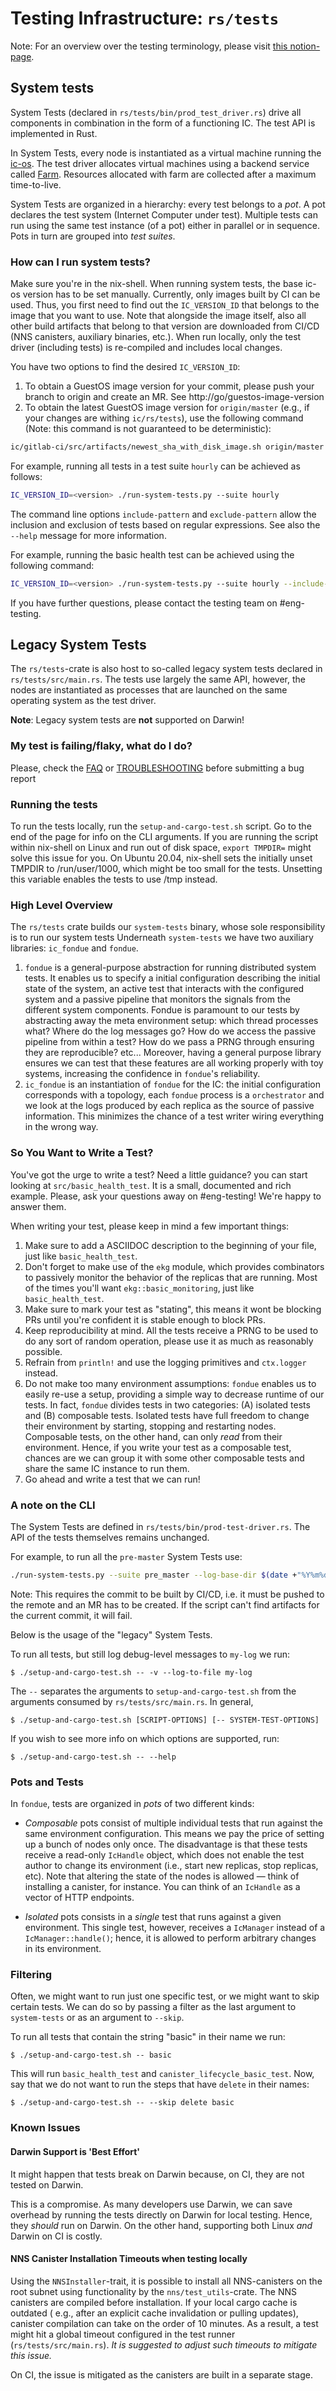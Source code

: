 # Testing Infrastructure: `rs/tests`

Note: For an overview over the testing terminology, please visit [this
notion-page](https://www.notion.so/Testing-Terminology-8cc0735dfcd945959f8d47caedf058b5).

## System tests

System Tests (declared in `rs/tests/bin/prod_test_driver.rs`) drive all
components in combination in the form of a functioning IC. The test API is
implemented in Rust.

In System Tests, every node is instantiated as a virtual machine running the
[ic-os](https://sourcegraph.com/github.com/dfinity/ic/-/tree/ic-os/guestos). The
test driver allocates virtual machines using a backend service called
[Farm](https://github.com/dfinity-lab/infra/tree/master/farm/). Resources
allocated with farm are collected after a maximum time-to-live.

System Tests are organized in a hierarchy: every test belongs to a _pot_. A pot
declares the test system (Internet Computer under test). Multiple tests can run
using the same test instance (of a pot) either in parallel or in sequence. Pots
in turn are grouped into _test suites_.

### How can I run system tests?

Make sure you're in the nix-shell.
When running system tests, the base ic-os version has to be set manually.
Currently, only images built by CI can be used. Thus, you first need to find out
the `IC_VERSION_ID` that belongs to the image that you want to use. Note that
alongside the image itself, also all other build artifacts that belong to that
version are downloaded from CI/CD (NNS canisters, auxiliary binaries, etc.).
When run locally, only the test driver (including tests) is re-compiled and
includes local changes.

You have two options to find the desired `IC_VERSION_ID`:

1. To obtain a GuestOS image version for your commit, please push your branch
to origin and create an MR. See http://go/guestos-image-version
1. To obtain the latest GuestOS image version for `origin/master` (e.g., if your
changes are withing `ic/rs/tests`), use the following command (Note: this
command is not guaranteed to be deterministic):

```bash
ic/gitlab-ci/src/artifacts/newest_sha_with_disk_image.sh origin/master
```

For example, running all tests in a test suite `hourly` can be achieved as
follows:

```bash
IC_VERSION_ID=<version> ./run-system-tests.py --suite hourly
```

The command line options `include-pattern` and `exclude-pattern` allow the
inclusion and exclusion of tests based on regular expressions. See also the
`--help` message for more information.

For example, running the basic health test can be achieved using the following
command:

```bash
IC_VERSION_ID=<version> ./run-system-tests.py --suite hourly --include-pattern basic_health_test
```

If you have further questions, please contact the testing team on #eng-testing.

## Legacy System Tests

The `rs/tests`-crate is also host to so-called legacy system tests declared in
`rs/tests/src/main.rs`. The tests use largely the same API, however, the nodes
are instantiated as processes that are launched on the same operating system as
the test driver.

**Note**: Legacy system tests are **not** supported on Darwin!
### My test is failing/flaky, what do I do?

Please, check the [FAQ](doc/FAQ.md) or [TROUBLESHOOTING](doc/TROUBLESHOOTING.md) before submitting
a bug report

### Running the tests
To run the tests locally, run the `setup-and-cargo-test.sh` script. Go to the end of the page for info on the CLI arguments.
If you are running the script within nix-shell on Linux and run out of disk space, `export TMPDIR=` might solve this issue for you.
On Ubuntu 20.04, nix-shell sets the initially unset TMPDIR to /run/user/1000, which might be too small for the tests. Unsetting this variable enables the tests to use /tmp instead.

### High Level Overview

The `rs/tests` crate builds our `system-tests` binary, whose sole responsibility is to run our system tests 
Underneath `system-tests` we have two auxiliary libraries: `ic_fondue` and `fondue`.

1. `fondue` is a general-purpose abstraction for running distributed system
	 tests. It enables us to specify a initial configuration describing the
	 initial state of the system, an active test that interacts with the
	 configured system and a passive pipeline that monitors the signals from the
	 different system components. Fondue is paramount to our tests by abstracting
	 away the meta environment setup: which thread processes what? Where do the
	 log messages go? How do we access the passive pipeline from within a test?
	 How do we pass a PRNG through ensuring they are reproducible? etc...
	 Moreover, having a general purpose library ensures we can test that these
	 features are all working properly with toy systems, increasing the
	 confidence in `fondue`'s reliability.
1. `ic_fondue` is an instantiation of `fondue` for the IC: the initial
	 configuration corresponds with a topology, each `fondue` process is a
	 `orchestrator` and we look at the logs produced by each replica as the source
	 of passive information. This minimizes the chance of a test writer wiring
	 everything in the wrong way.

### So You Want to Write a Test?

You've got the urge to write a test? Need a little guidance? you can start
looking at `src/basic_health_test`. It is a small, documented and rich example.
Please, ask your questions away on #eng-testing! We're happy to answer them.

When writing your test, please keep in mind a few important things:

1. Make sure to add a ASCIIDOC description to the beginning of your file, just
	 like `basic_health_test`.
1. Don't forget to make use of the `ekg` module, which provides combinators to
	 passively monitor the behavior of the replicas that are running. Most of the
	 times you'll want `ekg::basic_monitoring`, just like `basic_health_test`.
1. Make sure to mark your test as "stating", this means it wont be blocking PRs
	 until you're confident it is stable enough to block PRs.
1. Keep reproducibility at mind. All the tests receive a PRNG to be used to do
	 any sort of random operation, please use it as much as reasonably possible.
1. Refrain from `println!` and use the logging primitives and `ctx.logger`
	 instead.
1. Do not make too many environment assumptions: `fondue` enables us to easily
	 re-use a setup, providing a simple way to decrease runtime of our tests. In
	 fact, `fondue` divides tests in two categories: (A) isolated tests and (B)
	 composable tests. Isolated tests have full freedom to change their
	 environment by starting, stopping and restarting nodes.  Composable tests,
	 on the other hand, can only _read_ from their environment. Hence, if you
	 write your test as a composable test, chances are we can group it with some
	 other composable tests and share the same IC instance to run them.
1. Go ahead and write a test that we can run!


### A note on the CLI

The System Tests are defined in `rs/tests/bin/prod-test-driver.rs`. The API of the tests themselves remains unchanged.

For example, to run all the `pre-master` System Tests use:

```bash
./run-system-tests.py --suite pre_master --log-base-dir $(date +"%Y%m%d") 2>&1 | tee farm.log
```

Note: This requires the commit to be built by CI/CD, i.e. it must be pushed to the remote and an MR has to be created. If the script can't find artifacts for the current commit, it will fail.

Below is the usage of the "legacy" System Tests.

To run all tests, but still log debug-level messages to `my-log` we run:

```
$ ./setup-and-cargo-test.sh -- -v --log-to-file my-log
```

The `--` separates the arguments to `setup-and-cargo-test.sh` from the arguments
consumed by `rs/tests/src/main.rs`. In general,

```
$ ./setup-and-cargo-test.sh [SCRIPT-OPTIONS] [-- SYSTEM-TEST-OPTIONS]
```

If you wish to see more info on which options are supported, run:

```
$ ./setup-and-cargo-test.sh -- --help
```

### Pots and Tests

In `fondue`, tests are organized in _pots_ of two different kinds:

- *Composable* pots consist of multiple individual tests that run against the
	same environment configuration. This means we pay the price of setting up a
	bunch of nodes only once. The disadvantage is that these tests receive a
	read-only `IcHandle` object, which does not enable the test author to change
	its environment (i.e., start new replicas, stop replicas, etc). Note that
	altering the state of the nodes is allowed — think of installing a canister,
	for instance.  You can think of an `IcHandle` as a vector of HTTP endpoints.

- *Isolated* pots consists in a _single_ test that runs against a given
	environment. This single test, however, receives a `IcManager` instead of a
	`IcManager::handle()`; hence, it is allowed to perform arbitrary changes in
	its environment.

### Filtering

Often, we might want to run just one specific test, or we might
want to skip certain tests. We can do so by passing a filter
as the last argument to `system-tests` or as an argument to `--skip`.

To run all tests that contain the string "basic" in their name we run:

```
$ ./setup-and-cargo-test.sh -- basic
```

This will run `basic_health_test` and `canister_lifecycle_basic_test`.
Now, say that we do not want to run the steps that have `delete` in their
names:

```
$ ./setup-and-cargo-test.sh -- --skip delete basic
```

### Known Issues

#### Darwin Support is 'Best Effort'

It might happen that tests break on Darwin because, on CI, they are not tested
on Darwin.

This is a compromise. As many developers use Darwin, we can save overhead by
running the tests directly on Darwin for local testing. Hence, they _should_
run on Darwin. On the other hand, supporting both Linux _and_ Darwin on CI is
costly.

#### NNS Canister Installation Timeouts when testing locally

Using the `NNSInstaller`-trait, it is possible to install all NNS-canisters on
the root subnet using functionality by the `nns/test_utils`-crate. The NNS
canisters are compiled before installation. If your local cargo cache is
outdated ( e.g., after an explicit cache invalidation or pulling updates),
canister compilation can take on the order of 10 minutes. As a result, a test
might hit a global timeout configured in the test runner
(`rs/tests/src/main.rs`). *It is suggested to adjust such timeouts to mitigate
this issue.*

On CI, the issue is mitigated as the canisters are built in a separate stage. 
